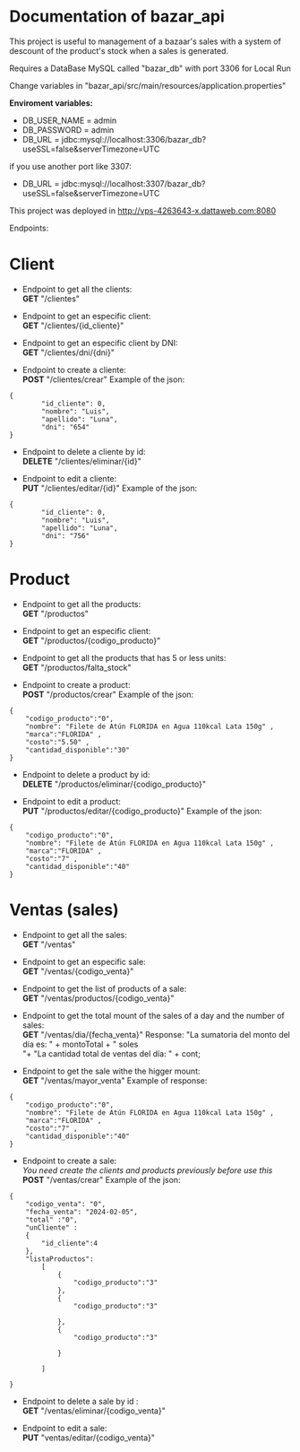 # **Documentation of bazar_api**
This project is useful to management of a bazaar's sales with a system of descount of the product's stock when a sales is generated.

Requires a DataBase MySQL called "bazar_db" with port 3306 for Local Run

Change variables in "bazar_api/src/main/resources/application.properties"

**Enviroment variables: <br>**
- DB_USER_NAME = admin <br>
- DB_PASSWORD = admin <br>
- DB_URL = jdbc:mysql://localhost:3306/bazar_db?useSSL=false&serverTimezone=UTC

if you use another port like 3307: <br>
- DB_URL = jdbc:mysql://localhost:3307/bazar_db?useSSL=false&serverTimezone=UTC

This project was deployed in http://vps-4263643-x.dattaweb.com:8080

Endpoints:


# Client
- Endpoint to get all the clients: <br>
**GET** "/clientes"

- Endpoint to get an especific client: <br>
**GET** "/clientes/{id_cliente}"

- Endpoint to get an especific client by DNI: <br>
**GET** "/clientes/dni/{dni}"

- Endpoint to create a cliente: <br>
**POST** "/clientes/crear"
Example of the json:

```
{
        "id_cliente": 0,
        "nombre": "Luis",
        "apellido": "Luna",
        "dni": "654"
}
```
- Endpoint to delete a cliente by id: <br>
**DELETE** "/clientes/eliminar/{id}"

- Endpoint to edit a cliente: <br>
**PUT** "/clientes/editar/{id}"
Example of the json:

```
{
        "id_cliente": 0,
        "nombre": "Luis",
        "apellido": "Luna",
        "dni": "756"
}
```


# Product
- Endpoint to get all the products: <br>
**GET** "/productos"

- Endpoint to get an especific client: <br>
**GET** "/productos/{codigo_producto}"

- Endpoint to get all the products that has 5 or less units: <br>
**GET** "/productos/falta_stock"

- Endpoint to create a product: <br>
**POST** "/productos/crear"
Example of the json:

```
{
    "codigo_producto":"0",  
    "nombre": "Filete de Atún FLORIDA en Agua 110kcal Lata 150g" ,
    "marca":"FLORIDA" ,
    "costo":"5.50" ,
    "cantidad_disponible":"30"
}
```
- Endpoint to delete a product by id: <br>
**DELETE** "/productos/eliminar/{codigo_producto}"

- Endpoint to edit a product: <br>
**PUT** "/productos/editar/{codigo_producto}"
Example of the json:

```
{
    "codigo_producto":"0",  
    "nombre": "Filete de Atún FLORIDA en Agua 110kcal Lata 150g" ,
    "marca":"FLORIDA" ,
    "costo":"7" ,
    "cantidad_disponible":"40"
}
```
# Ventas (sales)
- Endpoint to get all the sales: <br>
**GET** "/ventas"

- Endpoint to get an especific sale: <br>
**GET** "/ventas/{codigo_venta}"

- Endpoint to get the list of products of a sale: <br>
**GET** "/ventas/productos/{codigo_venta}"

- Endpoint to get the total mount of the sales of a day and the number of sales: <br>
**GET** "/ventas/dia/{fecha_venta}"
Response: "La sumatoria del monto del día es: " + montoTotal + " soles <br>"+
               "La cantidad total de ventas del día: " + cont;

- Endpoint to get the sale withe the higger mount: <br>
**GET** "/ventas/mayor_venta"
Example of response:
```
{
    "codigo_producto":"0",  
    "nombre": "Filete de Atún FLORIDA en Agua 110kcal Lata 150g" ,
    "marca":"FLORIDA" ,
    "costo":"7" ,
    "cantidad_disponible":"40"
}
```
  
- Endpoint to create a sale: <br>
*You need create the clients and products previously before use this* <br>
**POST** "/ventas/crear"
Example of the json:

```
{
    "codigo_venta": "0",
    "fecha_venta": "2024-02-05",
    "total" :"0",
    "unCliente" :
    {
        "id_cliente":4
    },
    "listaProductos": 
        [
            {           
                "codigo_producto":"3"
            },
            {           
                "codigo_producto":"3"

            },
            {           
                "codigo_producto":"3"

            }

        ]
    
}
```
- Endpoint to delete a sale by id : <br>
**GET** "/ventas/eliminar/{codigo_venta}"

- Endpoint to edit a sale: <br>
**PUT** "ventas/editar/{codigo_venta}"













